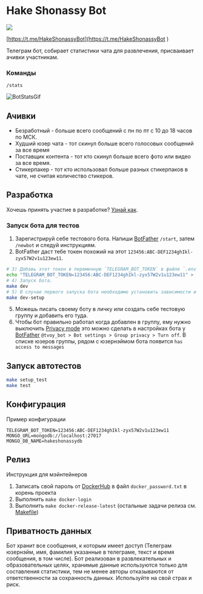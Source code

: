 # Hake Shonassy Bot
![](https://github.com/qelphybox/hakeshonassybot/workflows/Checks/badge.svg)

[https://t.me/HakeShonassyBot](https://t.me/HakeShonassyBot
)

Телеграм бот, собирает статистики чата для развлечения, присваивает ачивки участникам.

### Команды
```
/stats
```
![BotStatsGif](botStatsComand.gif)
## Ачивки
- Безработный - больше всего сообщений с пн по пт с 10 до 18 часов по МСК.
- Худший юзер чата - тот скинул больше всего голосовых сообщений за все время
- Поставщик контента - тот кто скинул больше всего фото или видео за все время.
- Стикерпакер - тот кто использовал больше разных стикерпаков в чате, не считая количество стикеров.

## Разработка
Хочешь принять участие в разработке? [Узнай как](CONTRIBUTING.md).  

### Запуск бота для тестов
1) Зарегистрируй себе тестового бота. Напиши [BotFather](https://t.me/botfather) `/start`, затем `/newbot` и следуй инструкциям.
2) BotFather даст тебе токен похожий на этот `123456:ABC-DEF1234ghIkl-zyx57W2v1u123ew11`.
```bash
# 3) Добавь этот токен в переменную `TELEGRAM_BOT_TOKEN` в файле `.env`.
echo "TELEGRAM_BOT_TOKEN=123456:ABC-DEF1234ghIkl-zyx57W2v1u123ew11" > .env
# 4) Запуск бота.
make dev
# 5) В случае первого запуска бота необходимо установить зависимости и запустить миграции.
make dev-setup
```
5) Можешь писать своему боту в личку или создать себе тестовую группу и добавить его туда.
6) Чтобы бот правильно работал когда добавлен в группу, ему нужно выключить [Privacy mode](https://core.telegram.org/bots#privacy-mode) это можно сделать в настройках бота у [BotFather](https://t.me/botfather) `@tvoy_bot > Bot settings > Group privacy > Turn off`. В списке юзеров группы, рядом с юзернэймом бота появится `has access to messages`

## Запуск автотестов

```bash
make setup_test
make test
```

## Конфигурация

Пример конфигурации

```env
TELEGRAM_BOT_TOKEN=123456:ABC-DEF1234ghIkl-zyx57W2v1u123ew11
MONGO_URL=mongodb://localhost:27017
MONGO_DB_NAME=hakeshonassydb
```

## Релиз
Инструкция для мэйнтейнеров
1. Записать свой пароль от [DockerHub](https://hub.docker.com/) в файл `docker_password.txt` в корень проекта
1. Выполнить `make docker-login`
1. Выполнить `make docker-release-latest` (остальные задачи релиза см. [Makefile](Makefile))

## Приватность данных
Бот хранит все сообщения, к которым имеет доступ (Телеграм юзернэйм, имя, фамилия указанные в телеграме, текст и время сообщения, в том числе). Бот реализован в развлекательных и образовательных целях, хранимые данные используются только для составления статистики, тем не менее авторы отказываются от ответственности за сохранность данных. Используйте на свой страх и риск.
